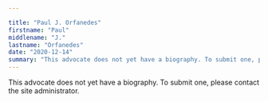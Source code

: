 ```yaml
---

title: "Paul J. Orfanedes"
firstname: "Paul"
middlename: "J."
lastname: "Orfanedes"
date: "2020-12-14"
summary: "This advocate does not yet have a biography. To submit one, please contact the site administrator."
---
```

This advocate does not yet have a biography. To submit one, please contact the site administrator.

